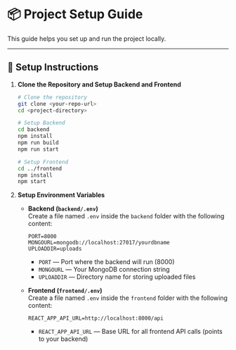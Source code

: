 # 📦 Project Setup Guide

This guide helps you set up and run the project locally.

---

## 🔧 Setup Instructions

1. **Clone the Repository and Setup Backend and Frontend**

   ```bash
   # Clone the repository
   git clone <your-repo-url>
   cd <project-directory>

   # Setup Backend
   cd backend
   npm install
   npm run build
   npm run start

   # Setup Frontend
   cd ../frontend
   npm install
   npm start
2. **Setup Environment Variables**

   - **Backend (`backend/.env`)**  
     Create a file named `.env` inside the `backend` folder with the following content:
     ```env
     PORT=8000
     MONGOURL=mongodb://localhost:27017/yourdbname
     UPLOADDIR=uploads
     ```
     - `PORT` — Port where the backend will run (8000)  
     - `MONGOURL` — Your MongoDB connection string  
     - `UPLOADDIR` — Directory name for storing uploaded files  

   - **Frontend (`frontend/.env`)**  
     Create a file named `.env` inside the `frontend` folder with the following content:
     ```env
     REACT_APP_API_URL=http://localhost:8000/api
     ```
     - `REACT_APP_API_URL` — Base URL for all frontend API calls (points to your backend)

